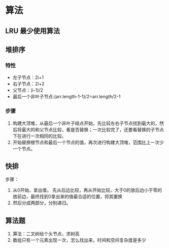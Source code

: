 # 算法

## LRU 最少使用算法

## 堆排序
### 特性
- 左子节点：2i+1
- 右子节点：2i+2
- 父节点：(i-1)/2
- 最后一个非叶子节点:(arr.length-1-1)/2=arr.length/2-1

### 步骤
1. 构建大顶堆，从最后一个非叶子结点开始，先比较左右子节点找到最大的，然后将最大的和父节点比较，看是否替换；一次比较完了，还要看替换的子节点下在进行一次相同的比较。
2. 开始替换根节点和最后一个节点的值，再次进行构建大顶堆，范围比上一次少一个节点。

## 快排
步骤：
1. 从0开始，拿出值， 先从后边比较，再从开始比较，大于0的放后边小于零的放前边，最终找到0拿出来的值最合适的位置，将其置换
2. 然后分成两部分，分别递归。

## 算法题

1. 算法：二叉树给个头节点，求树高
2. 数组只有一个元素出现一次，怎么找出来，时间和空间复杂度是多少

